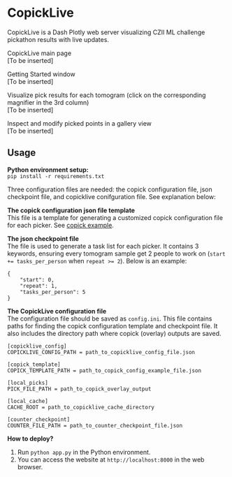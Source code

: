 # CopickLive
CopickLive is a Dash Plotly web server visualizing CZII ML challenge pickathon results with live updates.  

CopickLive main page  
[To be inserted]

Getting Started window  
[To be inserted]

Visualize pick results for each tomogram (click on the corresponding magnifier in the 3rd column)  
[To be inserted]

Inspect and modify picked points in a gallery view   
[To be inserted]


## Usage
**Python environment setup:**  
`pip install -r requirements.txt` 

Three configuration files are needed: the copick configuration file, json checkpoint file, and copicklive conifguration file. See explanation below:

**The copick configuration json file template**  
This file is a template for generating a customized copick configuration file for each picker. See [copick example](https://github.com/uermel/copick).

**The json checkpoint file**     
The file is used to generate a task list for each picker. It contains 3 keywords, ensuring every tomogram sample get 2 people to work on (`start += tasks_per_person` when `repeat >= 2`). Below is an example:    
```
{  
    "start": 0,       
    "repeat": 1,    
    "tasks_per_person": 5    
}  
``` 

**The CopickLive configuration file**   
The configuration file should be saved as `config.ini`.
This file contains paths for finding the copick configuration template and checkpoint file. It also includes the directory path where copick (overlay) outputs are saved.

```
[copicklive_config]
COPICKLIVE_CONFIG_PATH = path_to_copicklive_config_file.json

[copick_template]
COPICK_TEMPLATE_PATH = path_to_copick_config_example_file.json

[local_picks]
PICK_FILE_PATH = path_to_copick_overlay_output

[local_cache]
CACHE_ROOT = path_to_copicklive_cache_directory

[counter_checkpoint]
COUNTER_FILE_PATH = path_to_counter_checkpoint_file.json
```




**How to deploy?**    
1. Run `python app.py` in the Python environment.     
2. You can access the website at `http://localhost:8000` in the web browser.



